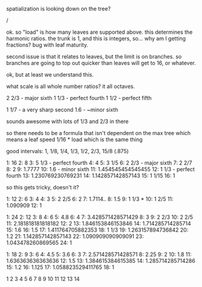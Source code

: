 spatialization is looking down on the tree?


/

ok. so "load" is how many leaves are supported above. this determines the harmonic ratios. the trunk is 1, and this is integers, so... why am I getting fractions? bug with leaf maturity.

second issue is that it relates to leaves, but the limit is on branches. so branches are going to top out quicker than leaves will get to 16, or whatever.

ok, but at least we understand this.

what scale is all whole number ratios?
it all octaves.

2 2/3 - major sixth
1 1/3 - perfect fourth
1 1/2 - perfect fifth

1 1/7 - a very sharp second
1.6   - ~minor sixth


sounds awesome with lots of 1/3 and 2/3 in there

so there needs to be a formula that isn't dependent on the max tree
which means a leaf speed 1/16 * load
which is the same thing




good intervals:
1, 1/8, 1/4, 1/3, 1/2, 2/3, 15/8 (.875)

1: 16
2: 8
3: 5 1/3 - perfect fourth
4: 4
5: 3 1/5
6: 2 2/3 - major sixth
7: 2 2/7
8: 2
9: 1.7777
10: 1.6 - minor sixth
11: 1.454545454545455
12: 1 1/3 - perfect fourth
13: 1.230769230769231
14: 1.142857142857143
15: 1 1/15
16: 1

so this gets tricky, doesn't it?

1: 12
2: 6
3: 4
4: 3
5: 2 2/5
6: 2
7: 1.7114..
8: 1.5
9: 1 1/3  *
10: 1 2/5
11: 1.090909
12: 1


1: 24
2: 12
3: 8
4: 6
5: 4.8
6: 4
7: 3.428571428571429
8: 3
9: 2 2/3
10: 2 2/5
11: 2.181818181818182
12: 2
13: 1.846153846153846
14: 1.714285714285714
15: 1.6
16: 1.5
17: 1.411764705882353
18: 1 1/3
19: 1.263157894736842
20: 1.2
21: 1.142857142857143
22: 1.090909090909091
23: 1.043478260869565
24: 1

1: 18
2: 9
3: 6
4: 4.5
5: 3.6
6: 3
7: 2.571428571428571
8: 2.25
9: 2
10: 1.8
11: 1.636363636363636
12: 1.5
13: 1.384615384615385
14: 1.285714285714286
15: 1.2
16: 1.125
17: 1.058823529411765
18: 1

1
2
3
4
5
6
7
8
9
10
11
12
13
14
